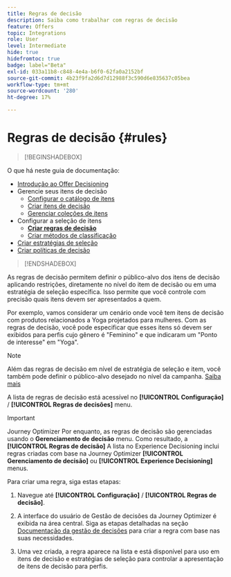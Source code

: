 ```yaml
---
title: Regras de decisão
description: Saiba como trabalhar com regras de decisão
feature: Offers
topic: Integrations
role: User
level: Intermediate
hide: true
hidefromtoc: true
badge: label="Beta"
exl-id: 033a11b8-c848-4e4a-b6f0-62fa0a2152bf
source-git-commit: 4b23f9fa2d6d7d12988f3c590d6e835637c05bea
workflow-type: tm+mt
source-wordcount: '280'
ht-degree: 17%

---
```


# Regras de decisão {#rules}

>[!BEGINSHADEBOX]

O que há neste guia de documentação:

* [Introdução ao Offer Decisioning](gs-experience-decisioning.md)
* Gerencie seus itens de decisão
   * [Configurar o catálogo de itens](catalogs.md)
   * [Criar itens de decisão](items.md)
   * [Gerenciar coleções de itens](collections.md)
* Configurar a seleção de itens
   * **[Criar regras de decisão](rules.md)**
   * [Criar métodos de classificação](ranking.md)
* [Criar estratégias de seleção](selection-strategies.md)
* [Criar políticas de decisão](create-decision.md)

>[!ENDSHADEBOX]

As regras de decisão permitem definir o público-alvo dos itens de decisão aplicando restrições, diretamente no nível do item de decisão ou em uma estratégia de seleção específica. Isso permite que você controle com precisão quais itens devem ser apresentados a quem.

Por exemplo, vamos considerar um cenário onde você tem itens de decisão com produtos relacionados a Yoga projetados para mulheres. Com as regras de decisão, você pode especificar que esses itens só devem ser exibidos para perfis cujo gênero é &quot;Feminino&quot; e que indicaram um &quot;Ponto de interesse&quot; em &quot;Yoga&quot;.

>[!NOTE]
>
>Além das regras de decisão em nível de estratégia de seleção e item, você também pode definir o público-alvo desejado no nível da campanha. [Saiba mais](../campaigns/create-campaign.md#audience)


A lista de regras de decisão está acessível no **[!UICONTROL Configuração]** / **[!UICONTROL Regras de decisões]** menu.

<!--![](assets/decision-rules-list.png)-->

>[!IMPORTANT]
>
>Journey Optimizer Por enquanto, as regras de decisão são gerenciadas usando o **Gerenciamento de decisão** menu. Como resultado, a **[!UICONTROL Regras de decisão]** A lista no Experience Decisioning inclui regras criadas com base na Journey Optimizer **[!UICONTROL Gerenciamento de decisão]** ou **[!UICONTROL Experience Decisioning]** menus.

Para criar uma regra, siga estas etapas:

1. Navegue até **[!UICONTROL Configuração]** / **[!UICONTROL Regras de decisão]**.
1. A interface do usuário de Gestão de decisões da Journey Optimizer é exibida na área central. Siga as etapas detalhadas na seção [Documentação da gestão de decisões](../offers/offer-library/creating-decision-rules.md) para criar a regra com base nas suas necessidades.

1. Uma vez criada, a regra aparece na lista e está disponível para uso em itens de decisão e estratégias de seleção para controlar a apresentação de itens de decisão para perfis.
